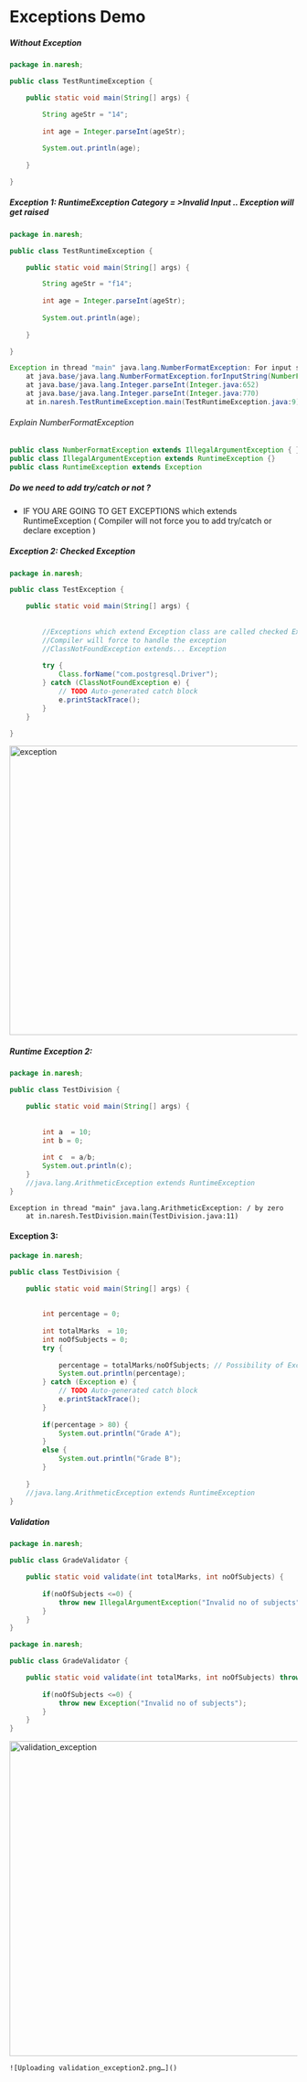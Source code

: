 #  Exceptions Demo

##### Without Exception
```java
package in.naresh;

public class TestRuntimeException {

	public static void main(String[] args) {

		String ageStr = "14";
		
		int age = Integer.parseInt(ageStr);
		
		System.out.println(age);
		
	}

}
```

#####  Exception 1: RuntimeException Category = >Invalid Input .. Exception will get raised

```java
package in.naresh;

public class TestRuntimeException {

	public static void main(String[] args) {

		String ageStr = "f14";
		
		int age = Integer.parseInt(ageStr);
		
		System.out.println(age);
		
	}

}

```

```java
Exception in thread "main" java.lang.NumberFormatException: For input string: "f14"
	at java.base/java.lang.NumberFormatException.forInputString(NumberFormatException.java:68)
	at java.base/java.lang.Integer.parseInt(Integer.java:652)
	at java.base/java.lang.Integer.parseInt(Integer.java:770)
	at in.naresh.TestRuntimeException.main(TestRuntimeException.java:9)

```

###### Explain NumberFormatException
```java
public class NumberFormatException extends IllegalArgumentException { }
public class IllegalArgumentException extends RuntimeException {}
public class RuntimeException extends Exception
```

##### Do we need to add try/catch or not ?
* IF YOU ARE GOING TO GET EXCEPTIONS which extends RuntimeException ( Compiler will not force you to add try/catch or declare exception )


##### Exception 2: Checked Exception
```java
package in.naresh;

public class TestException {

	public static void main(String[] args) {
		
		
		//Exceptions which extend Exception class are called checked Exceptions
		//Compiler will force to handle the exception 
		//ClassNotFoundException extends... Exception
		
		try {
			Class.forName("com.postgresql.Driver");
		} catch (ClassNotFoundException e) {
			// TODO Auto-generated catch block
			e.printStackTrace();
		}
	}

}
```
<img width="506" alt="exception" src="https://user-images.githubusercontent.com/2763774/119126081-3092a900-ba50-11eb-80aa-ab362479b4b1.png">



##### Runtime Exception 2:

```java
package in.naresh;

public class TestDivision {

	public static void main(String[] args) {
		
		
		int a  = 10;
		int b = 0;
		
		int c  = a/b;
		System.out.println(c);
	}
	//java.lang.ArithmeticException extends RuntimeException
}

```

```
Exception in thread "main" java.lang.ArithmeticException: / by zero
	at in.naresh.TestDivision.main(TestDivision.java:11)

```

#### Exception 3:
```java
package in.naresh;

public class TestDivision {

	public static void main(String[] args) {
		
		
		int percentage = 0;
		
		int totalMarks  = 10;
		int noOfSubjects = 0;
		try {
			
			percentage = totalMarks/noOfSubjects; // Possibility of Exception
			System.out.println(percentage);
		} catch (Exception e) {
			// TODO Auto-generated catch block
			e.printStackTrace();
		}
		
		if(percentage > 80) {
			System.out.println("Grade A");
		}
		else {
			System.out.println("Grade B");
		}
		
	}
	//java.lang.ArithmeticException extends RuntimeException
}

```


##### Validation

```java
package in.naresh;

public class GradeValidator {

	public static void validate(int totalMarks, int noOfSubjects) {
		
		if(noOfSubjects <=0) {
			throw new IllegalArgumentException("Invalid no of subjects");
		}
	}
}
```

```java
package in.naresh;

public class GradeValidator {

	public static void validate(int totalMarks, int noOfSubjects) throws Exception {
		
		if(noOfSubjects <=0) {
			throw new Exception("Invalid no of subjects");
		}
	}
}

```
<img width="551" alt="validation_exception" src="https://user-images.githubusercontent.com/2763774/119129240-486c2c00-ba54-11eb-9a31-1a00f88867db.png">

```
![Uploading validation_exception2.png…]()
